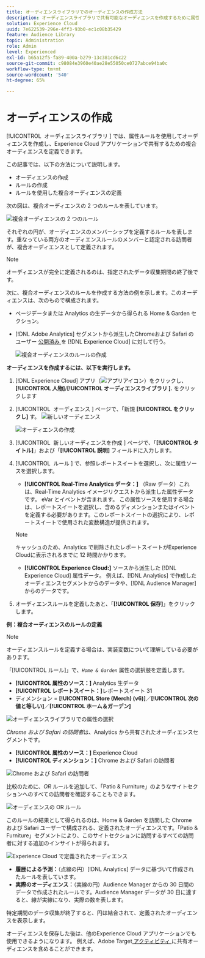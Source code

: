 ```yaml
---
title: オーディエンスライブラリでのオーディエンスの作成方法
description: オーディエンスライブラリで共有可能なオーディエンスを作成するために属性ルールを使用する方法について説明します。 ルールの設定と複合オーディエンスの定義について説明します。
solution: Experience Cloud
uuid: 7e622539-296e-4ff3-93b0-ec1c08b35429
feature: Audience Library
topic: Administration
role: Admin
level: Experienced
exl-id: b65a12f5-fa89-400a-b279-13c381cd6c22
source-git-commit: c98084e3960e40ae28e55050ce0727abce94ba0c
workflow-type: tm+mt
source-wordcount: '540'
ht-degree: 65%

---
```


# オーディエンスの作成

[!UICONTROL &#x200B; オーディエンスライブラリ &#x200B;] では、属性ルールを使用してオーディエンスを作成し、Experience Cloud アプリケーションで共有するための複合オーディエンスを定義できます。

この記事では、以下の方法について説明します。

* オーディエンスの作成
* ルールの作成
* ルールを使用した複合オーディエンスの定義

次の図は、複合オーディエンスの 2 つのルールを表しています。

![複合オーディエンスの 2 つのルール](assets/audience_sharing.png)

それぞれの円が、オーディエンスのメンバーシップを定義するルールを表します。重なっている両方のオーディエンスルールのメンバーと認定される訪問者が、複合オーディエンスとして定義されます。

>[!NOTE]
>
>オーディエンスが完全に定義されるのは、指定されたデータ収集期間の終了後です。

次に、複合オーディエンスのルールを作成する方法の例を示します。このオーディエンスは、次のもので構成されます。

* ページデータまたは Analytics の生データから得られる Home &amp; Garden セクション。
* [!DNL Adobe Analytics] セグメントから派生したChromeおよび Safari のユーザー [ 公開済み ](overview.md) を [!DNL Experience Cloud] に対して行う。

  ![複合オーディエンスのルールの作成](assets/audience_create.png)

**オーディエンスを作成するには、以下を実行します。**

1. [!DNL Experience Cloud] アプリ（![ アプリアイコン ](assets/apps-icon.png)）をクリックし、**[!UICONTROL 人物]**/**[!UICONTROL オーディエンスライブラリ &#x200B;].** をクリックします

1. [!UICONTROL &#x200B; オーディエンス &#x200B;] ページで、「新規 **[!UICONTROL をクリックし]** す。 ![ 新しいオーディエンス ](assets/add_icon_small.png)

   ![オーディエンスの作成](assets/audience_create_new.png)

1. [!UICONTROL &#x200B; 新しいオーディエンスを作成 &#x200B;] ページで、「**[!UICONTROL タイトル]**」および「**[!UICONTROL 説明]** フィールドに入力します。
1. [!UICONTROL &#x200B; ルール &#x200B;] で、参照レポートスイートを選択し、次に属性ソースを選択します。

   * **[!UICONTROL Real-Time Analytics データ：]** （Raw データ）これは、Real-Time Analytics イメージリクエストから派生した属性データです。 eVar とイベントが含まれます。 この属性ソースを使用する場合は、レポートスイートを選択し、含めるディメンションまたはイベントを定義する必要があります。このレポートスイートの選択により、レポートスイートで使用された変数構造が提供されます。

   >[!NOTE]
   >
   >キャッシュのため、Analytics で削除されたレポートスイートがExperience Cloudに表示されるまでに 12 時間かかります。

   * **[!UICONTROL Experience Cloud:]** ソースから派生した [!DNL Experience Cloud] 属性データ。 例えば、[!DNL Analytics] で作成したオーディエンスセグメントからのデータや、[!DNL Audience Manager] からのデータです。

1. オーディエンスルールを定義したあと、「**[!UICONTROL 保存]**」をクリックします。

**例：複合オーディエンスのルールの定義**

>[!NOTE]
>
>オーディエンスルールを定義する場合は、実装変数について理解している必要があります。

「[!UICONTROL ルール]」で、*`Home & Garden`* 属性の選択肢を定義します。

* **[!UICONTROL 属性のソース：]** Analytics 生データ
* **[!UICONTROL レポートスイート：]**&#x200B;レポートスイート 31
* ディメンション = **[!UICONTROL Store (Merch) (v6)]**／**[!UICONTROL 次の値と等しい]**／**[!UICONTROL ホーム＆ガーデン]**

![オーディエンスライブラリでの属性の選択](assets/home_garden.png)

*Chrome および Safari の訪問者*&#x200B;は、Analytics から共有されたオーディエンスセグメントです。

* **[!UICONTROL 属性のソース：]** Experience Cloud
* **[!UICONTROL ディメンション：]** Chrome および Safari の訪問者

![Chrome および Safari の訪問者](assets/chrome_safari.png)

比較のために、*OR* ルールを追加して、「Patio &amp; Furniture」のようなサイトセクションへのすべての訪問者を確認することもできます。

![オーディエンスの OR ルール](assets/audiences_rule_patio.png)

このルールの結果として得られるのは、Home &amp; Garden を訪問した Chrome および Safari ユーザーで構成される、定義されたオーディエンスです。「Patio &amp; Furniture」セグメントにより、このサイトセクションに訪問するすべての訪問者に対する追加のインサイトが得られます。

![Experience Cloud で定義されたオーディエンス](assets/defined_audience.png)

* **履歴による予測：**（点線の円）[!DNL Analytics] データに基づいて作成されたルールを表しています。
* **実際のオーディエンス：**（実線の円）Audience Manager からの 30 日間のデータで作成されたルールです。Audience Manager データが 30 日に達すると、線が実線になり、実際の数を表します。

特定期間のデータ収集が終了すると、円は結合されて、定義されたオーディエンスを表示します。

オーディエンスを保存した後は、他のExperience Cloud アプリケーションでも使用できるようになります。 例えば、Adobe Target[ アクティビティ ](https://experienceleague.adobe.com/ja/docs/target/using/activities/activities) に共有オーディエンスを含めることができます。
